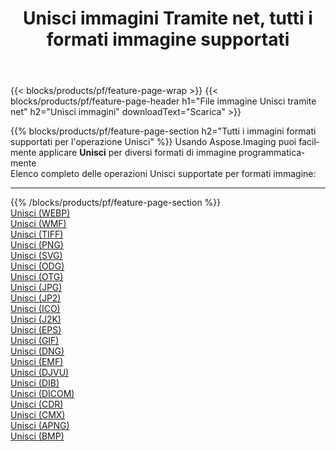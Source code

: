﻿---
title: Unisci immagini Tramite net, tutti i formati immagine supportati 
weight: 3920
url: /it/net/merge 
lang: it
langdirlevel: 2
locales: zh-hans,ja,it,ru,de,es,fr,nl,id,lt,pl,pt,vi,tr,ko,zh-hant,ar,hi,th,sv,cs,uk,he
description: Usando Aspose.Imaging puoi facilmente Unisci immagini tramite net
---

{{< blocks/products/pf/feature-page-wrap >}}
{{< blocks/products/pf/feature-page-header h1="File immagine Unisci tramite net" h2="Unisci immagini" downloadText="Scarica" >}}


{{% blocks/products/pf/feature-page-section  h2="Tutti i immagini formati supportati per l'operazione Unisci" %}}
Usando Aspose.Imaging puoi facilmente applicare **Unisci** per diversi formati di immagine programmaticamente
<br/>
Elenco completo delle operazioni Unisci supportate per formati immagine:
<hr/>
{{% /blocks/products/pf/feature-page-section %}}
<div class="container-fluid productfamilypage bg-gray">
    <div class="convertypes bg-gray agp-content section">
        <div class="container">
		<div class="row other-converters">
		    <div class='col-md-2 other-converter remove-lp remove-rp'><a href="/imaging/it/net/merge/webp" >Unisci (WEBP)</a></div><div class='col-md-2 other-converter remove-lp remove-rp'><a href="/imaging/it/net/merge/wmf" >Unisci (WMF)</a></div><div class='col-md-2 other-converter remove-lp remove-rp'><a href="/imaging/it/net/merge/tiff" >Unisci (TIFF)</a></div><div class='col-md-2 other-converter remove-lp remove-rp'><a href="/imaging/it/net/merge/png" >Unisci (PNG)</a></div><div class='col-md-2 other-converter remove-lp remove-rp'><a href="/imaging/it/net/merge/svg" >Unisci (SVG)</a></div><div class='col-md-2 other-converter remove-lp remove-rp'><a href="/imaging/it/net/merge/odg" >Unisci (ODG)</a></div><div class='col-md-2 other-converter remove-lp remove-rp'><a href="/imaging/it/net/merge/otg" >Unisci (OTG)</a></div><div class='col-md-2 other-converter remove-lp remove-rp'><a href="/imaging/it/net/merge/jpg" >Unisci (JPG)</a></div><div class='col-md-2 other-converter remove-lp remove-rp'><a href="/imaging/it/net/merge/jp2" >Unisci (JP2)</a></div><div class='col-md-2 other-converter remove-lp remove-rp'><a href="/imaging/it/net/merge/ico" >Unisci (ICO)</a></div><div class='col-md-2 other-converter remove-lp remove-rp'><a href="/imaging/it/net/merge/j2k" >Unisci (J2K)</a></div><div class='col-md-2 other-converter remove-lp remove-rp'><a href="/imaging/it/net/merge/eps" >Unisci (EPS)</a></div><div class='col-md-2 other-converter remove-lp remove-rp'><a href="/imaging/it/net/merge/gif" >Unisci (GIF)</a></div><div class='col-md-2 other-converter remove-lp remove-rp'><a href="/imaging/it/net/merge/dng" >Unisci (DNG)</a></div><div class='col-md-2 other-converter remove-lp remove-rp'><a href="/imaging/it/net/merge/emf" >Unisci (EMF)</a></div><div class='col-md-2 other-converter remove-lp remove-rp'><a href="/imaging/it/net/merge/djvu" >Unisci (DJVU)</a></div><div class='col-md-2 other-converter remove-lp remove-rp'><a href="/imaging/it/net/merge/dib" >Unisci (DIB)</a></div><div class='col-md-2 other-converter remove-lp remove-rp'><a href="/imaging/it/net/merge/dicom" >Unisci (DICOM)</a></div><div class='col-md-2 other-converter remove-lp remove-rp'><a href="/imaging/it/net/merge/cdr" >Unisci (CDR)</a></div><div class='col-md-2 other-converter remove-lp remove-rp'><a href="/imaging/it/net/merge/cmx" >Unisci (CMX)</a></div><div class='col-md-2 other-converter remove-lp remove-rp'><a href="/imaging/it/net/merge/apng" >Unisci (APNG)</a></div><div class='col-md-2 other-converter remove-lp remove-rp'><a href="/imaging/it/net/merge/bmp" >Unisci (BMP)</a></div>
                </div>
        </div>
    </div>
</div>
<br/>
